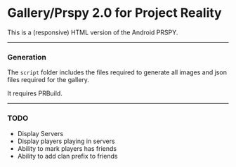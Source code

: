 # Gallery/Prspy 2.0 for Project Reality
This is a (responsive) HTML version of the Android PRSPY.

------------
### Generation
The ```script``` folder includes the files required to generate all images and json files required for the gallery.

It requires PRBuild.


------------
### TODO
* Display Servers
* Display players playing in servers
* Ability to mark players has friends
* Ability to add clan prefix to friends
